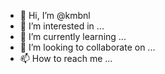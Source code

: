 - 👋 Hi, I’m @kmbnl
- 👀 I’m interested in ...
- 🌱 I’m currently learning ...
- 💞️ I’m looking to collaborate on ...
- 📫 How to reach me ...

<!---
kmbnl/kmbnl is a ✨ special ✨ repository because its `README.md` (this file) appears on your GitHub profile.
You can click the Preview link to take a look at your changes.878j
--->
